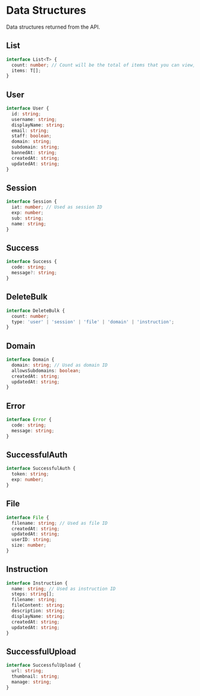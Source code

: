 # Data Structures

Data structures returned from the API.

## List

```ts
interface List<T> {
  count: number; // Count will be the total of items that you can view, not the length of the items object.
  items: T[];
}
```

## User

```ts
interface User {
  id: string;
  username: string;
  displayName: string;
  email: string;
  staff: boolean;
  domain: string;
  subdomain: string;
  bannedAt: string;
  createdAt: string;
  updatedAt: string;
}
```

## Session

```ts
interface Session {
  iat: number; // Used as session ID
  exp: number;
  sub: string;
  name: string;
}
```

## Success

```ts
interface Success {
  code: string;
  message?: string;
}
```

## DeleteBulk

```ts
interface DeleteBulk {
  count: number;
  type: 'user' | 'session' | 'file' | 'domain' | 'instruction';
}
```

## Domain

```ts
interface Domain {
  domain: string; // Used as domain ID
  allowsSubdomains: boolean;
  createdAt: string;
  updatedAt: string;
}
```

## Error

```ts
interface Error {
  code: string;
  message: string;
}
```

## SuccessfulAuth

```ts
interface SuccessfulAuth {
  token: string;
  exp: number;
}
```

## File

```ts
interface File {
  filename: string; // Used as file ID
  createdAt: string;
  updatedAt: string;
  userID: string;
  size: number;
}
```

## Instruction

```ts
interface Instruction {
  name: string; // Used as instruction ID
  steps: string[];
  filename: string;
  fileContent: string;
  description: string;
  displayName: string;
  createdAt: string;
  updatedAt: string;
}
```

## SuccessfulUpload

```ts
interface SuccessfulUpload {
  url: string;
  thumbnail: string;
  manage: string;
}
```

